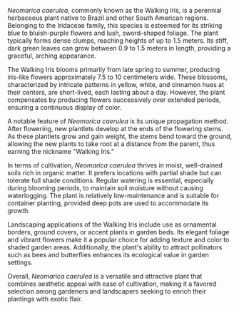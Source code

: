 _Neomarica caerulea_, commonly known as the Walking Iris, is a perennial herbaceous plant native to Brazil and other South American regions. Belonging to the Iridaceae family, this species is esteemed for its striking blue to bluish-purple flowers and lush, sword-shaped foliage. The plant typically forms dense clumps, reaching heights of up to 1.5 meters. Its stiff, dark green leaves can grow between 0.9 to 1.5 meters in length, providing a graceful, arching appearance.

The Walking Iris blooms primarily from late spring to summer, producing iris-like flowers approximately 7.5 to 10 centimeters wide. These blossoms, characterized by intricate patterns in yellow, white, and cinnamon hues at their centers, are short-lived, each lasting about a day. However, the plant compensates by producing flowers successively over extended periods, ensuring a continuous display of color.

A notable feature of _Neomarica caerulea_ is its unique propagation method. After flowering, new plantlets develop at the ends of the flowering stems. As these plantlets grow and gain weight, the stems bend toward the ground, allowing the new plants to take root at a distance from the parent, thus earning the nickname "Walking Iris."

In terms of cultivation, _Neomarica caerulea_ thrives in moist, well-drained soils rich in organic matter. It prefers locations with partial shade but can tolerate full shade conditions. Regular watering is essential, especially during blooming periods, to maintain soil moisture without causing waterlogging. The plant is relatively low-maintenance and is suitable for container planting, provided deep pots are used to accommodate its growth.

Landscaping applications of the Walking Iris include use as ornamental borders, ground covers, or accent plants in garden beds. Its elegant foliage and vibrant flowers make it a popular choice for adding texture and color to shaded garden areas. Additionally, the plant's ability to attract pollinators such as bees and butterflies enhances its ecological value in garden settings.

Overall, _Neomarica caerulea_ is a versatile and attractive plant that combines aesthetic appeal with ease of cultivation, making it a favored selection among gardeners and landscapers seeking to enrich their plantings with exotic flair.
